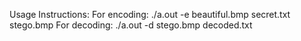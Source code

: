 Usage Instructions:
For encoding: ./a.out -e beautiful.bmp secret.txt stego.bmp
For decoding: ./a.out -d stego.bmp decoded.txt

